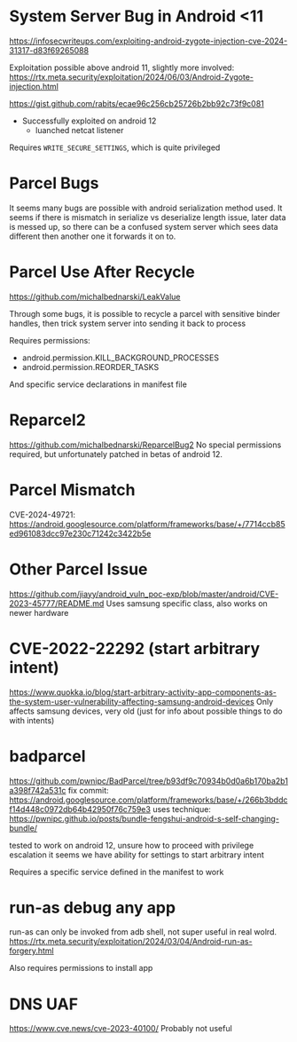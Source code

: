 # System Server Bug in Android <11
https://infosecwriteups.com/exploiting-android-zygote-injection-cve-2024-31317-d83f69265088

Exploitation possible above android 11, slightly more involved:
https://rtx.meta.security/exploitation/2024/06/03/Android-Zygote-injection.html

https://gist.github.com/rabits/ecae96c256cb25726b2bb92c73f9c081

- Successfully exploited on android 12
	- luanched netcat listener

Requires `WRITE_SECURE_SETTINGS`, which is quite privileged
# Parcel Bugs
It seems many bugs are possible with android serialization method used. It seems if there is mismatch in serialize vs deserialize length issue,
later data is messed up, so there can be a confused system server which sees data different then another one it forwards it on to.

# Parcel Use After Recycle
https://github.com/michalbednarski/LeakValue

Through some bugs, it is possible to recycle a parcel with sensitive binder handles, then trick system server into sending it back to process

Requires permissions:
- android.permission.KILL_BACKGROUND_PROCESSES
- android.permission.REORDER_TASKS

And specific service declarations in manifest file

# Reparcel2
https://github.com/michalbednarski/ReparcelBug2
No special permissions required, but unfortunately patched in betas of android 12.

# Parcel Mismatch
CVE-2024-49721: https://android.googlesource.com/platform/frameworks/base/+/7714ccb85ed961083dcc97e230c71242c3422b5e

# Other Parcel Issue
https://github.com/jiayy/android_vuln_poc-exp/blob/master/android/CVE-2023-45777/README.md
Uses samsung specific class, also works on newer hardware

# CVE-2022-22292 (start arbitrary intent)
https://www.quokka.io/blog/start-arbitrary-activity-app-components-as-the-system-user-vulnerability-affecting-samsung-android-devices
Only affects samsung devices, very old (just for info about possible things to do with intents)

# badparcel
https://github.com/pwnipc/BadParcel/tree/b93df9c70934b0d0a6b170ba2b1a398f742a531c
fix commit: https://android.googlesource.com/platform/frameworks/base/+/266b3bddcf14d448c0972db64b42950f76c759e3
uses technique: https://pwnipc.github.io/posts/bundle-fengshui-android-s-self-changing-bundle/

tested to work on android 12, unsure how to proceed with privilege escalation
it seems we have ability for settings to start arbitrary intent

Requires a specific service defined in the manifest to work

# run-as debug any app
run-as can only be invoked from adb shell, not super useful in real wolrd.
https://rtx.meta.security/exploitation/2024/03/04/Android-run-as-forgery.html

Also requires permissions to install app

# DNS UAF
https://www.cve.news/cve-2023-40100/
Probably not useful